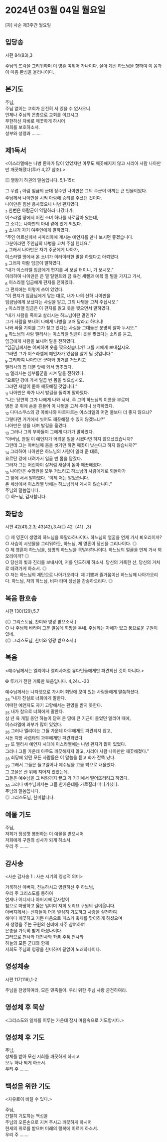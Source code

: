 # 2024년 03월 04일 월요일

[자] 사순 제3주간 월요일  


## 입당송

시편 84(83),3

주님의 뜨락을 그리워하며 이 영혼 여위어 가나이다. 살아 계신 하느님을 향하여 이 몸과 이 마음 환성을 올리나이다.  
  
## 본기도

주님,  
주님 없이는 교회가 온전히 서 있을 수 없사오니  
언제나 주님의 은총으로 교회를 이끄시고  
무한하신 자비로 깨끗하게 하시어  
저희를 보호하소서.  
성부와 성령과 …….  
  
## 제1독서

<이스라엘에는 나병 환자가 많이 있었지만 아무도 깨끗해지지 않고 시리아 사람 나아만만 깨끗해졌다(루카 4,27 참조).>

▥ 열왕기 하권의 말씀입니다. 5,1-15ㄷ

그 무렵 <sub>1</sub> 아람 임금의 군대 장수인 나아만은 그의 주군이 아끼는 큰 인물이었다.  
주님께서 나아만을 시켜 아람에 승리를 주셨던 것이다.  
나아만은 힘센 용사였으나 나병 환자였다.  
<sub>2</sub> 한번은 아람군이 약탈하러 나갔다가,  
이스라엘 땅에서 어린 소녀 하나를 사로잡아 왔는데,  
그 소녀는 나아만의 아내 곁에 있게 되었다.  
<sub>3</sub> 소녀가 자기 여주인에게 말하였다.  
“주인 어르신께서 사마리아에 계시는 예언자를 만나 보시면 좋겠습니다.  
그분이라면 주인님의 나병을 고쳐 주실 텐데요.”  
<sub>4</sub> 그래서 나아만은 자기 주군에게 나아가,  
이스라엘 땅에서 온 소녀가 이러이러한 말을 하였다고 아뢰었다.  
<sub>5</sub> 그러자 아람 임금이 말하였다.  
“내가 이스라엘 임금에게 편지를 써 보낼 터이니, 가 보시오.”  
이리하여 나아만은 은 열 탈렌트와 금 육천 세켈과 예복 열 벌을 가지고 가서,  
<sub>6</sub> 이스라엘 임금에게 편지를 전하였다.  
그 편지에는 이렇게 쓰여 있었다.  
“이 편지가 임금님에게 닿는 대로, 내가 나의 신하 나아만을  
임금님에게 보냈다는 사실을 알고, 그의 나병을 고쳐 주십시오.”  
<sub>7</sub> 이스라엘 임금은 이 편지를 읽고 옷을 찢으면서 말하였다.  
“내가 사람을 죽이고 살리시는 하느님이란 말인가?  
그가 사람을 보내어 나에게 나병을 고쳐 달라고 하다니!  
나와 싸울 기회를 그가 찾고 있다는 사실을 그대들은 분명히 알아 두시오.”  
<sub>8</sub> 하느님의 사람 엘리사는 이스라엘 임금이 옷을 찢었다는 소리를 듣고,  
임금에게 사람을 보내어 말을 전하였다.  
“임금님께서는 어찌하여 옷을 찢으셨습니까? 그를 저에게 보내십시오.  
그러면 그가 이스라엘에 예언자가 있음을 알게 될 것입니다.”  
<sub>9</sub> 그리하여 나아만은 군마와 병거를 거느리고  
엘리사의 집 대문 앞에 와서 멈추었다.  
<sub>10</sub> 엘리사는 심부름꾼을 시켜 말을 전하였다.  
“요르단 강에 가서 일곱 번 몸을 씻으십시오.  
그러면 새살이 돋아 깨끗해질 것입니다.”  
<sub>11</sub> 나아만은 화가 나서 발길을 돌리며 말하였다.  
“나는 당연히 그가 나에게 나와 서서, 주 그의 하느님의 이름을 부르며  
병든 곳 위에 손을 흔들어 이 나병을 고쳐 주려니 생각하였다.  
<sub>12</sub> 다마스쿠스의 강 아바나와 파르파르는 이스라엘의 어떤 물보다 더 좋지 않으냐?  
그렇다면 거기에서 씻어도 깨끗해질 수 있지 않겠느냐?”  
나아만은 성을 내며 발길을 옮겼다.  
<sub>13</sub> 그러나 그의 부하들이 그에게 다가가 말하였다.  
“아버님, 만일 이 예언자가 어려운 일을 시켰다면 하지 않으셨겠습니까?  
그런데 그는 아버님께 몸을 씻기만 하면 깨끗이 낫는다고 하지 않습니까?”  
<sub>14</sub> 그리하여 나아만은 하느님의 사람이 일러 준 대로,  
요르단 강에 내려가서 일곱 번 몸을 담갔다.  
그러자 그는 어린아이 살처럼 새살이 돋아 깨끗해졌다.  
<sub>15</sub> 나아만은 수행원을 모두 거느리고 하느님의 사람에게로 되돌아가  
그 앞에 서서 말하였다. “이제 저는 알았습니다.  
온 세상에서 이스라엘 밖에는 하느님께서 계시지 않습니다.”  
주님의 말씀입니다.  
◎ 하느님, 감사합니다.  
  
## 화답송

시편 42(41),2.3; 43(42),3.4(◎ 42〔41〕,3)

◎ 제 영혼이 생명의 하느님을 목말라하나이다. 하느님의 얼굴을 언제 가서 뵈오리이까?  
○ 사슴이 시냇물을 그리워하듯, 하느님, 제 영혼이 당신을 그리나이다. ◎  
○ 제 영혼이 하느님을, 생명의 하느님을 목말라하나이다. 하느님의 얼굴을 언제 가서 뵈오리이까? ◎  
○ 당신의 빛과 진리를 보내시어, 저를 인도하게 하소서. 당신의 거룩한 산, 당신의 거처로 데려가게 하소서. ◎  
○ 저는 하느님의 제단으로 나아가오리다. 제 기쁨과 즐거움이신 하느님께 나아가오리다. 하느님, 저의 하느님, 비파 타며 당신을 찬송하오리다. ◎  
  
## 복음 환호송

시편 130(129),5.7

(◎ 그리스도님, 찬미와 영광 받으소서.)  
○ 나 주님께 바라며 그분 말씀에 희망을 두네. 주님께는 자애가 있고 풍요로운 구원이 있네.  
(◎ 그리스도님, 찬미와 영광 받으소서.)  
  
## 복음

<예수님께서는 엘리야나 엘리사처럼 유다인들에게만 파견되신 것이 아니다.>

✠ 루카가 전한 거룩한 복음입니다. 4,24ㄴ-30

예수님께서는 나자렛으로 가시어 회당에 모여 있는 사람들에게 말씀하셨다.  
<sub>24</sub> “내가 진실로 너희에게 말한다.  
어떠한 예언자도 자기 고향에서는 환영을 받지 못한다.  
<sub>25</sub> 내가 참으로 너희에게 말한다.  
삼 년 육 개월 동안 하늘이 닫혀 온 땅에 큰 기근이 들었던 엘리야 때에,  
이스라엘에 과부가 많이 있었다.  
<sub>26</sub> 그러나 엘리야는 그들 가운데 아무에게도 파견되지 않고,  
시돈 지방 사렙타의 과부에게만 파견되었다.  
<sub>27</sub> 또 엘리사 예언자 시대에 이스라엘에는 나병 환자가 많이 있었다.  
그러나 그들 가운데 아무도 깨끗해지지 않고, 시리아 사람 나아만만 깨끗해졌다.”  
<sub>28</sub> 회당에 있던 모든 사람들은 이 말씀을 듣고 화가 잔뜩 났다.  
<sub>29</sub> 그래서 그들은 들고일어나 예수님을 고을 밖으로 내몰았다.  
그 고을은 산 위에 지어져 있었는데,  
그들은 예수님을 그 벼랑까지 끌고 가 거기에서 떨어뜨리려고 하였다.  
<sub>30</sub> 그러나 예수님께서는 그들 한가운데를 가로질러 떠나가셨다.  
주님의 말씀입니다.  
◎ 그리스도님, 찬미합니다.  
  
## 예물 기도

주님,  
저희가 정성껏 봉헌하는 이 예물을 받으시어  
저희에게 구원의 성사가 되게 하소서.  
우리 주 …….  
  
## 감사송

<사순 감사송 1 : 사순 시기의 영성적 의미>

거룩하신 아버지, 전능하시고 영원하신 주 하느님,  
우리 주 그리스도를 통하여  
언제나 어디서나 아버지께 감사함이  
참으로 마땅하고 옳은 일이며 저희 도리요 구원의 길이옵니다.  
아버지께서는 신자들이 더욱 열심히 기도하고 사랑을 실천하여  
해마다 깨끗하고 기쁜 마음으로 파스카 축제를 맞이하게 하셨으며  
새 생명을 주는 구원의 신비에 자주 참여하여  
은총을 가득히 받게 하셨나이다.  
그러므로 천사와 대천사와 좌품 주품 천사와  
하늘의 모든 군대와 함께  
저희도 주님의 영광을 찬미하며 끝없이 노래하나이다.  
  
## 영성체송

시편 117(116),1-2

주님을 찬양하여라, 모든 민족들아. 우리 위한 주님 사랑 굳건하여라.  
  
## 영성체 후 묵상

<그리스도와 일치를 이루는 가운데 잠시 마음속으로 기도합시다.>  
## 영성체 후 기도

주님,  
성체를 받아 모신 저희를 깨끗하게 하시고  
모두 하나 되게 하소서.  
우리 주 …….  
  
## 백성을 위한 기도

<자유로이 바칠 수 있다.>

주님,  
간절히 기도하는 백성을  
주님의 오른손으로 지켜 주시고 깨끗하게 하시어  
현세의 위로를 받으며 미래의 행복에 이르게 하소서.  
우리 주 …….